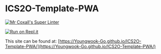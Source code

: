 # ICS2O-Template-PWA

[![Mr Coxall's Super Linter](https://github.com/Youngwook-Go/ICS2O-Template-PWA/workflows/Mr%20Coxall's%20Super%20Linter/badge.svg)](https://github.com/Youngwook-Go/ICS2O-Template-PWA/actions)

[![Run on Repl.it](https://repl.it/badge/github/Youngwook-Go/ICS2O-Template-PWA)](https://repl.it/github/Youngwook-Go/ICS2O-Template-PWA)

This site can be found at: [https://Youngwook-Go.github.io/ICS2O-Template-PWA/](https://Youngwook-Go.github.io/ICS2O-Template-PWA/)
